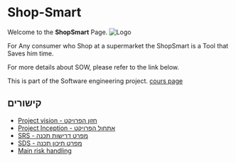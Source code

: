 Shop-Smart
=========
Welcome to the **ShopSmart** Page.
![Logo](https://raw.github.com/turner11/ShopSmart/master/Images/ShopSmart_Logo.PNG)

For Any consumer
who Shop at a supermarket
the ShopSmart
is a Tool
that Saves him time.

For more details about SOW, please refer to the link below.

This is part of the Software engineering project. [cours page](https://github.com/jce-il/se-class)


## קישורים

* [Project vision - חזון הפרויקט](SOW)
* [Project Inception - אתחול הפרויקט](https://github.com/turner11/ShopSmart/wiki/Inception)
* [SRS - מפרט דרישות תכנה](https://github.com/turner11/ShopSmart/wiki/SRS)
* [SDS - מפרט תיכון תכנה](https://github.com/turner11/ShopSmart/wiki/SDS)
* [Main risk handling](https://github.com/turner11/ShopSmart/wiki/MainRiskHandling)
